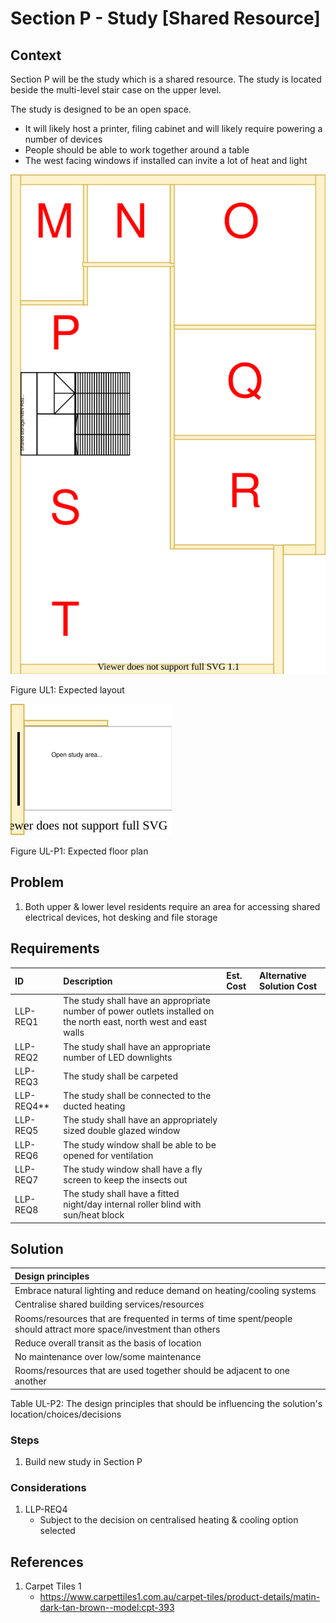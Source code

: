 # Section P - Study [Shared Resource]

## Context

Section P will be the study which is a shared resource. The study is located beside the multi-level stair case on the upper level.

The study is designed to be an open space. 

* It will likely host a printer, filing cabinet and will likely require powering a number of devices
* People should be able to work together around a table
* The west facing windows if installed can invite a lot of heat and light

![TO-BE upper-level diagram](Upper-Level-TO-BE-sections.svg)

Figure UL1: Expected layout

![TO-BE upper-level Section P diagram](Upper-Level-TO-BE-section-P.svg)

Figure UL-P1: Expected floor plan


## Problem

1. Both upper & lower level residents require an area for accessing shared electrical devices, hot desking and file storage


## Requirements

|ID|Description|Est. Cost|Alternative Solution Cost|
|:---|:---|:---|:---|
|LLP-REQ1|The study shall have an appropriate number of power outlets installed on the north east, north west and east walls|||
|LLP-REQ2|The study shall have an appropriate number of LED downlights|||
|LLP-REQ3|The study shall be carpeted|||
|LLP-REQ4**|The study shall be connected to the ducted heating|||
|LLP-REQ5|The study shall have an appropriately sized double glazed window|||
|LLP-REQ6|The study window shall be able to be opened for ventilation|||
|LLP-REQ7|The study window shall have a fly screen to keep the insects out|||
|LLP-REQ8|The study shall have a fitted night/day internal roller blind with sun/heat block|||


## Solution

|Design principles|
|:---|
|Embrace natural lighting and reduce demand on heating/cooling systems|
|Centralise shared building services/resources|
|Rooms/resources that are frequented in terms of time spent/people should attract more space/investment than others|
|Reduce overall transit as the basis of location|
|No maintenance over low/some maintenance|
|Rooms/resources that are used together should be adjacent to one another|

Table UL-P2: The design principles that should be influencing the solution's location/choices/decisions

### Steps

1. Build new study in Section P 

### Considerations

1. LLP-REQ4
    - Subject to the decision on centralised heating & cooling option selected


## References

1. Carpet Tiles 1
    - https://www.carpettiles1.com.au/carpet-tiles/product-details/matin-dark-tan-brown--model:cpt-393